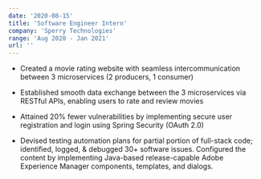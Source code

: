 ```yaml
---
date: '2020-08-15'
title: 'Software Engineer Intern'
company: 'Sperry Technologies'
range: 'Aug 2020 - Jan 2021'
url: ''
---
```


- Created a movie rating website with seamless intercommunication between 3 microservices (2 producers, 1 consumer)

- Established smooth data exchange between the 3 microservices via RESTful APIs, enabling users to rate and review movies

- Attained 20% fewer vulnerabilities by implementing secure user registration and login using Spring Security (OAuth 2.0)

- Devised testing automation plans for partial portion of full-stack code; identified, logged, & debugged 30+ software issues. Configured the content by implementing Java-based release-capable Adobe Experience Manager components, templates, and dialogs.
